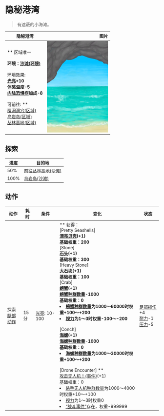 # 隐秘港湾  
> 有遮蔽的小海滩。  
  
  隐秘港湾  |   图片   
 ----  |  ----:   
 ** 区域唯一 **<br><br>**环境：**[沙滩(环境)](Env_Cove.md)<br><br>** 环境效果: **<br>[光亮](Light.md)+10<br>[体感温度](TemperaturePerceived.md)-5<br>[内陆恐惧症](LandSickness.md)加成-8<br><br>** 可前往: **<br>[覆溺洞穴(区域)](FloodedChamber.md)<br>[鸟岩岛(区域)](BirdRock.md)<br>[丛林高地(区域)](JungleHighlands.md)  |  <img decoding="async" src="Sprite/Cove.png" href="a.md" style="max-width:300px;max-height:300px;">   
  
## 探索  
进度  |  目的地  
----  |  ----  
50%  |  [前往丛林高地(沙滩)](Path_CoveToJungleHighlands.md)  
100%  |  [鸟岩岛(沙滩)](Path_CoveToBirdRock.md)  
## 动作  
动作  |  耗时  |  条件  |  变化  |  状态  
----  |  ----  |  ----  |  ----  |  ----  
探索<br>[腿部动作](LegAction.md)  |  15分  |  [光亮](Light.md): 10-100  |  ** 获得： **<br>** [Pretty Seashells] **<br>  [漂亮贝壳](SeashellsPretty.md)(+1)<br>基础权重：200<br>** [Stone] **<br>  [石头](Stone.md)(+1)<br>基础权重：300<br>** [Heavy Stone] **<br>  [大石块](StoneHeavy.md)(+1)<br>基础权重：100<br>** [Crab] **<br>  [螃蟹](Crab.md)(+1)<br>[螃蟹种群数量](Pop_Crab.md)-1000<br>基础权重：0<li>[螃蟹种群数量](Pop_Crab.md)为1000～60000时权重+100～+200</li><li>[视力](Myopia.md)为1～3时权重-100～-200</li><br>** [Conch] **<br>  [海螺](Conch.md)(+1)<br>[海螺种群数量](Pop_Conch.md)-1000<br>基础权重：0<li>[海螺种群数量](Pop_Conch.md)为1000～30000时权重+100～+200</li><br>** [Drone Encounter] **<br>  [攻击无人机！(事件)](Event_DroneFight.md)(+1)<br>基础权重：0<li>[杀手无人机种群数量](Pop_Drone.md)为1000～4000时权重+10～+100</li><li>[视力](Myopia.md)为1～3时权重0</li><li>[“战斗事件”](tag_FightEvent.md)存在，权重-999999</li>  |  [足部损伤](FootDamage.md)+4<br>[耐力](Stamina.md)-1<br>[压力](Stress.md)-5  


<script>document.title="隐秘港湾 - 卡牌生存百科 Card Survival Wiki";</script>